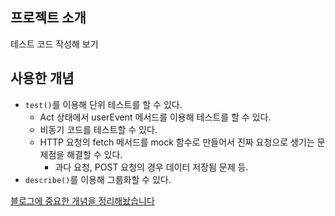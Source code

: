 ## 프로젝트 소개

테스트 코드 작성해 보기

## 사용한 개념

- `test()`를 이용해 단위 테스트를 할 수 있다.
  - Act 상태에서 userEvent 메서드를 이용해 테스트를 할 수 있다.
  - 비동기 코드를 테스트할 수 있다.
  - HTTP 요청의 fetch 메서드를 mock 함수로 만들어서 진짜 요청으로 생기는 문제점을 해결할 수 있다.
    - 과다 요청, POST 요청의 경우 데이터 저장됨 문제 등.
- `describe()`를 이용해 그룹화할 수 있다.

[블로그에 중요한 개념을 정리해놨습니다](https://jhan117.github.io/react/react-learn21/)
